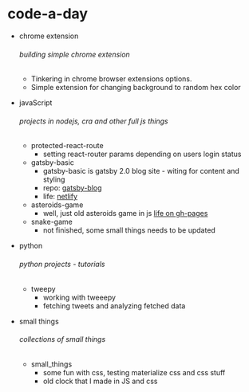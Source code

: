 ---
---
# code-a-day

* chrome extension
    ###### building simple chrome extension
    * Tinkering in chrome browser extensions options.
    * Simple extension for changing background to random hex color

* javaScript
    ###### projects in nodejs, cra and other full js things
    * protected-react-route
        * setting react-router params depending on users login status
    * gatsby-basic
        * gatsby-basic is gatsby 2.0 blog site - witing for content and styling
        * repo: [gatsby-blog](https://github.com/the-J/Blog)
        * life: [netlify](https://determined-goodall-008bfe.netlify.com/blog)
    * asteroids-game
        * well, just old asteroids game in js [life on gh-pages](https://the-j.github.io/code-a-day/)
    * snake-game
        * not finished, some small things needs to be updated
        
* python
    ###### python projects - tutorials
    * tweepy
        * working with tweeepy
        * fetching tweets and analyzing fetched data

* small things
    ###### collections of small things
    * small_things
       * some fun with css, testing materialize css and css stuff
        * old clock that I made in JS and css
